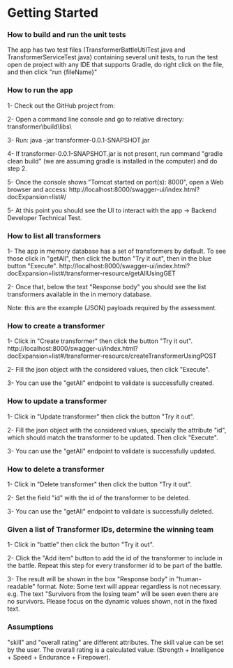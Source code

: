 # Getting Started

### How to build and run the unit tests

The app has two test files (TransformerBattleUtilTest.java and TransformerServiceTest.java)
containing several unit tests, to run the test open de project with any IDE
that supports Gradle, do right click on the file, and then click "run {fileName}"

### How to run the app

1- Check out the GitHub project from:

2- Open a command line console and go to relative directory: transformer\build\libs\

3- Run: java -jar transformer-0.0.1-SNAPSHOT.jar

4- If transformer-0.0.1-SNAPSHOT.jar is not present, run command "gradle clean build"
(we are assuming gradle is installed in the computer) and do step 2.

5- Once the console shows "Tomcat started on port(s): 8000", open a Web browser and access:
http://localhost:8000/swagger-ui/index.html?docExpansion=list#/

5- At this point you should see the UI to interact with the app -> Backend Developer Technical Test.


### How to list all transformers

1- The app in memory database has a set of transformers by default. To see those click in "getAll",
then click the button "Try it out", then in the blue button "Execute".
http://localhost:8000/swagger-ui/index.html?docExpansion=list#/transformer-resource/getAllUsingGET

2- Once that, below the text "Response body" you should see the list transformers
available in the in memory database.

Note: this are the example (JSON) payloads required by the assessment.

### How to create a transformer

1- Click in "Create transformer" then click the button "Try it out".
http://localhost:8000/swagger-ui/index.html?docExpansion=list#/transformer-resource/createTransformerUsingPOST

2- Fill the json object with the considered values, then click "Execute".

3- You can use the "getAll" endpoint to validate is successfully created.

### How to update a transformer

1- Click in "Update transformer" then click the button "Try it out".

2- Fill the json object with the considered values, specially the attribute "id",
which should match the transformer to be updated. Then click "Execute".

3- You can use the "getAll" endpoint to validate is successfully updated.

### How to delete a transformer

1- Click in "Delete transformer" then click the button "Try it out".

2- Set the field "id" with the id of the transformer to be deleted.

3- You can use the "getAll" endpoint to validate is successfully deleted.

### Given a list of Transformer IDs, determine the winning team

1- Click in "battle" then click the button "Try it out".

2- Click the "Add item" button to add the id of the transformer to
include in the battle. Repeat this step for every transformer id
to be part of the battle.

3- The result will be shown in the box "Response body" in "human-readable" format.
Note: Some text will appear regardless is not necessary.
e.g. The text "Survivors from the losing team" will be seen even there are no survivors.
Please focus on the dynamic values shown, not in the fixed text.


### Assumptions

"skill" and "overall rating" are different attributes. The skill value can be set
by the user. The overall rating is a calculated value: (Strength +
Intelligence + Speed + Endurance + Firepower).